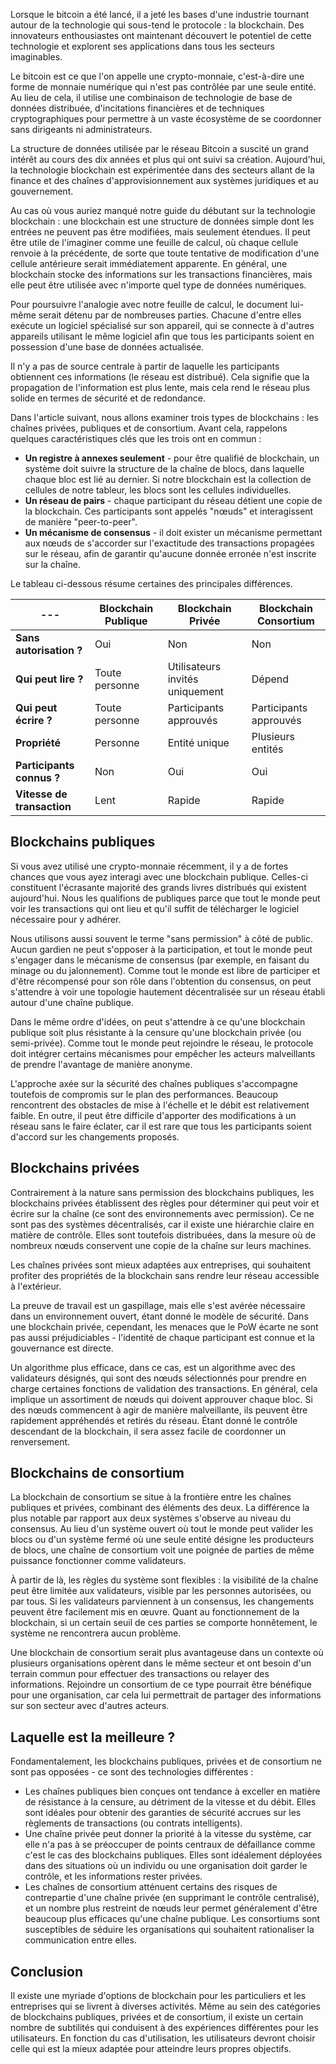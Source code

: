 Lorsque le bitcoin a été lancé, il a jeté les bases d'une industrie tournant autour de la technologie qui sous-tend le protocole : la blockchain. Des innovateurs enthousiastes ont maintenant découvert le potentiel de cette technologie et explorent ses applications dans tous les secteurs imaginables.

Le bitcoin est ce que l'on appelle une crypto-monnaie, c'est-à-dire une forme de monnaie numérique qui n'est pas contrôlée par une seule entité. Au lieu de cela, il utilise une combinaison de technologie de base de données distribuée, d'incitations financières et de techniques cryptographiques pour permettre à un vaste écosystème de se coordonner sans dirigeants ni administrateurs.

La structure de données utilisée par le réseau Bitcoin a suscité un grand intérêt au cours des dix années et plus qui ont suivi sa création. Aujourd'hui, la technologie blockchain est expérimentée dans des secteurs allant de la finance et des chaînes d'approvisionnement aux systèmes juridiques et au gouvernement.

Au cas où vous auriez manqué notre guide du débutant sur la technologie blockchain : une blockchain est une structure de données simple dont les entrées ne peuvent pas être modifiées, mais seulement étendues. Il peut être utile de l'imaginer comme une feuille de calcul, où chaque cellule renvoie à la précédente, de sorte que toute tentative de modification d'une cellule antérieure serait immédiatement apparente. En général, une blockchain stocke des informations sur les transactions financières, mais elle peut être utilisée avec n'importe quel type de données numériques.

Pour poursuivre l'analogie avec notre feuille de calcul, le document lui-même serait détenu par de nombreuses parties. Chacune d'entre elles exécute un logiciel spécialisé sur son appareil, qui se connecte à d'autres appareils utilisant le même logiciel afin que tous les participants soient en possession d'une base de données actualisée. 

Il n'y a pas de source centrale à partir de laquelle les participants obtiennent ces informations (le réseau est distribué). Cela signifie que la propagation de l'information est plus lente, mais cela rend le réseau plus solide en termes de sécurité et de redondance.

Dans l'article suivant, nous allons examiner trois types de blockchains : les chaînes privées, publiques et de consortium. Avant cela, rappelons quelques caractéristiques clés que les trois ont en commun :

- **Un registre à annexes seulement** - pour être qualifié de blockchain, un système doit suivre la structure de la chaîne de blocs, dans laquelle chaque bloc est lié au dernier. Si notre blockchain est la collection de cellules de notre tableur, les blocs sont les cellules individuelles.
- **Un réseau de pairs** - chaque participant du réseau détient une copie de la blockchain. Ces participants sont appelés "nœuds" et interagissent de manière "peer-to-peer".
- **Un mécanisme de consensus** - il doit exister un mécanisme permettant aux nœuds de s'accorder sur l'exactitude des transactions propagées sur le réseau, afin de garantir qu'aucune donnée erronée n'est inscrite sur la chaîne.

Le tableau ci-dessous résume certaines des principales différences.

| --- | **Blockchain Publique** | **Blockchain Privée** | **Blockchain Consortium** |
| --- | --- | --- | --- |
| **Sans autorisation ?** | Oui | Non | Non |
| **Qui peut lire ?** | Toute personne | Utilisateurs invités uniquement | Dépend |
| **Qui peut écrire ?** | Toute personne | Participants approuvés | Participants approuvés |
| **Propriété** | Personne | Entité unique | Plusieurs entités |
| **Participants connus ?** | Non | Oui | Oui |
| **Vitesse de transaction** | Lent | Rapide | Rapide |

## Blockchains publiques

Si vous avez utilisé une crypto-monnaie récemment, il y a de fortes chances que vous ayez interagi avec une blockchain publique. Celles-ci constituent l'écrasante majorité des grands livres distribués qui existent aujourd'hui. Nous les qualifions de publiques parce que tout le monde peut voir les transactions qui ont lieu et qu'il suffit de télécharger le logiciel nécessaire pour y adhérer.

Nous utilisons aussi souvent le terme "sans permission" à côté de public. Aucun gardien ne peut s'opposer à la participation, et tout le monde peut s'engager dans le mécanisme de consensus (par exemple, en faisant du minage ou du jalonnement). Comme tout le monde est libre de participer et d'être récompensé pour son rôle dans l'obtention du consensus, on peut s'attendre à voir une topologie hautement décentralisée sur un réseau établi autour d'une chaîne publique.

Dans le même ordre d'idées, on peut s'attendre à ce qu'une blockchain publique soit plus résistante à la censure qu'une blockchain privée (ou semi-privée). Comme tout le monde peut rejoindre le réseau, le protocole doit intégrer certains mécanismes pour empêcher les acteurs malveillants de prendre l'avantage de manière anonyme.

L'approche axée sur la sécurité des chaînes publiques s'accompagne toutefois de compromis sur le plan des performances. Beaucoup rencontrent des obstacles de mise à l'échelle et le débit est relativement faible. En outre, il peut être difficile d'apporter des modifications à un réseau sans le faire éclater, car il est rare que tous les participants soient d'accord sur les changements proposés.

## Blockchains privées

Contrairement à la nature sans permission des blockchains publiques, les blockchains privées établissent des règles pour déterminer qui peut voir et écrire sur la chaîne (ce sont des environnements avec permission). Ce ne sont pas des systèmes décentralisés, car il existe une hiérarchie claire en matière de contrôle. Elles sont toutefois distribuées, dans la mesure où de nombreux nœuds conservent une copie de la chaîne sur leurs machines.

Les chaînes privées sont mieux adaptées aux entreprises, qui souhaitent profiter des propriétés de la blockchain sans rendre leur réseau accessible à l'extérieur.

La preuve de travail est un gaspillage, mais elle s'est avérée nécessaire dans un environnement ouvert, étant donné le modèle de sécurité. Dans une blockchain privée, cependant, les menaces que le PoW écarte ne sont pas aussi préjudiciables - l'identité de chaque participant est connue et la gouvernance est directe. 

Un algorithme plus efficace, dans ce cas, est un algorithme avec des validateurs désignés, qui sont des nœuds sélectionnés pour prendre en charge certaines fonctions de validation des transactions. En général, cela implique un assortiment de nœuds qui doivent approuver chaque bloc. Si des nœuds commencent à agir de manière malveillante, ils peuvent être rapidement appréhendés et retirés du réseau. Étant donné le contrôle descendant de la blockchain, il sera assez facile de coordonner un renversement.

## Blockchains de consortium

La blockchain de consortium se situe à la frontière entre les chaînes publiques et privées, combinant des éléments des deux. La différence la plus notable par rapport aux deux systèmes s'observe au niveau du consensus. Au lieu d'un système ouvert où tout le monde peut valider les blocs ou d'un système fermé où une seule entité désigne les producteurs de blocs, une chaîne de consortium voit une poignée de parties de même puissance fonctionner comme validateurs.

À partir de là, les règles du système sont flexibles : la visibilité de la chaîne peut être limitée aux validateurs, visible par les personnes autorisées, ou par tous. Si les validateurs parviennent à un consensus, les changements peuvent être facilement mis en œuvre. Quant au fonctionnement de la blockchain, si un certain seuil de ces parties se comporte honnêtement, le système ne rencontrera aucun problème.

Une blockchain de consortium serait plus avantageuse dans un contexte où plusieurs organisations opèrent dans le même secteur et ont besoin d'un terrain commun pour effectuer des transactions ou relayer des informations. Rejoindre un consortium de ce type pourrait être bénéfique pour une organisation, car cela lui permettrait de partager des informations sur son secteur avec d'autres acteurs.

## Laquelle est la meilleure ?

Fondamentalement, les blockchains publiques, privées et de consortium ne sont pas opposées - ce sont des technologies différentes :

- Les chaînes publiques bien conçues ont tendance à exceller en matière de résistance à la censure, au détriment de la vitesse et du débit. Elles sont idéales pour obtenir des garanties de sécurité accrues sur les règlements de transactions (ou contrats intelligents).
- Une chaîne privée peut donner la priorité à la vitesse du système, car elle n'a pas à se préoccuper de points centraux de défaillance comme c'est le cas des blockchains publiques. Elles sont idéalement déployées dans des situations où un individu ou une organisation doit garder le contrôle, et les informations rester privées.
- Les chaînes de consortium atténuent certains des risques de contrepartie d'une chaîne privée (en supprimant le contrôle centralisé), et un nombre plus restreint de nœuds leur permet généralement d'être beaucoup plus efficaces qu'une chaîne publique. Les consortiums sont susceptibles de séduire les organisations qui souhaitent rationaliser la communication entre elles.

## Conclusion

Il existe une myriade d'options de blockchain pour les particuliers et les entreprises qui se livrent à diverses activités. Même au sein des catégories de blockchains publiques, privées et de consortium, il existe un certain nombre de subtilités qui conduisent à des expériences différentes pour les utilisateurs. En fonction du cas d'utilisation, les utilisateurs devront choisir celle qui est la mieux adaptée pour atteindre leurs propres objectifs.